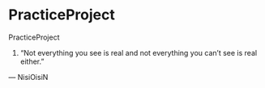 # PracticeProject
PracticeProject



1. “Not everything you see is real and not everything you can’t see is real either.”

— NisiOisiN

